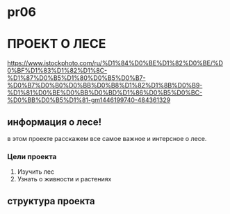 # pr06
#   ПРОЕКТ О ЛЕСЕ
https://www.istockphoto.com/ru/%D1%84%D0%BE%D1%82%D0%BE/%D0%BF%D1%83%D1%82%D1%8C-%D1%87%D0%B5%D1%80%D0%B5%D0%B7-%D0%B7%D0%B0%D0%BB%D0%B8%D1%82%D1%8B%D0%B9-%D1%81%D0%BE%D0%BB%D0%BD%D1%86%D0%B5%D0%BC-%D0%BB%D0%B5%D1%81-gm1446199740-484361329
## информация о лесе!

в этом проекте расскажем все самое важное и интерсное о лесе.

### Цели проекта

1. Изучить лес
2. Узнать о живности и растениях


## структура проекта
